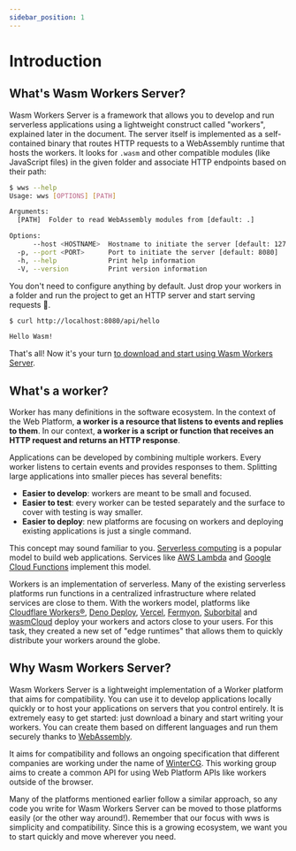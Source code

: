 ```yaml
---
sidebar_position: 1
---
```


# Introduction

## What's Wasm Workers Server?

Wasm Workers Server is a framework that allows you to develop and run serverless applications using a lightweight construct called "workers", explained later in the document. The server itself is implemented as a self-contained binary that routes HTTP requests to a WebAssembly runtime that hosts the workers. It looks for `.wasm` and other compatible modules (like JavaScript files) in the given folder and associate HTTP endpoints based on their path:

```bash
$ wws --help
Usage: wws [OPTIONS] [PATH]

Arguments:
  [PATH]  Folder to read WebAssembly modules from [default: .]

Options:
      --host <HOSTNAME>  Hostname to initiate the server [default: 127.0.0.1]
  -p, --port <PORT>      Port to initiate the server [default: 8080]
  -h, --help             Print help information
  -V, --version          Print version information
```

You don't need to configure anything by default. Just drop your workers in a folder and run the project to get an HTTP server and start serving requests 🚀.

```bash
$ curl http://localhost:8080/api/hello

Hello Wasm!
```

That's all! Now it's your turn [to download and start using Wasm Workers Server](./start.md).

## What's a worker?

Worker has many definitions in the software ecosystem. In the context of the Web Platform, **a worker is a resource that listens to events and replies to them**. In our context, **a worker is a script or function that receives an HTTP request and returns an HTTP response**.

Applications can be developed by combining multiple workers. Every worker listens to certain events and provides responses to them. Splitting large applications into smaller pieces has several benefits:

* **Easier to develop**: workers are meant to be small and focused.
* **Easier to test**: every worker can be tested separately and the surface to cover with testing is way smaller.
* **Easier to deploy**: new platforms are focusing on workers and deploying existing applications is just a single command.

This concept may sound familiar to you. [Serverless computing](https://en.wikipedia.org/wiki/Serverless_computing) is a popular model to build web applications. Services like [AWS Lambda](https://aws.amazon.com/lambda/) and [Google Cloud Functions](https://cloud.google.com/functions) implement this model.

Workers is an implementation of serverless. Many of the existing serverless platforms run functions in a centralized infrastructure where related services are close to them. With the workers model, platforms like [Cloudflare Workers®](https://workers.cloudflare.com/), [Deno Deploy](https://deno.com/deploy), [Vercel](https://vercel.com/), [Fermyon](https://www.fermyon.com/), [Suborbital](https://suborbital.dev/) and [wasmCloud](https://wasmcloud.dev) deploy your workers and actors close to your users. For this task, they created a new set of "edge runtimes" that allows them to quickly distribute your workers around the globe.

## Why Wasm Workers Server?

Wasm Workers Server is a lightweight implementation of a Worker platform that aims for compatibility. You can use it to develop applications locally quickly or to host your applications on servers that you control entirely. It is extremely easy to get started: just download a binary and start writing your workers. You can create them based on different languages and run them securely thanks to [WebAssembly](https://webassembly.org/).

It aims for compatibility and follows an ongoing specification that different companies are working under the name of [WinterCG](https://wintercg.org/faq). This working group aims to create a common API for using Web Platform APIs like workers outside of the browser.

Many of the platforms mentioned earlier follow a similar approach, so any code you write for Wasm Workers Server can be moved to those platforms easily (or the other way around!). Remember that our focus with wws is simplicity and compatibility. Since this is a growing ecosystem, we want you to start quickly and move wherever you need.